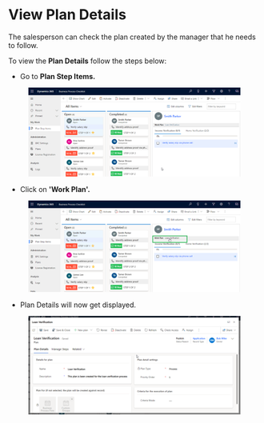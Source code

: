 # View Plan Details

The salesperson can check the plan created by the manager that he needs to follow.

To view the **Plan Details** follow the steps below:

* Go to **Plan Step Items.**

<figure><img src="../../../.gitbook/assets/view plan details.png" alt=""><figcaption></figcaption></figure>

* Click on **'Work Plan'.**

<figure><img src="../../../.gitbook/assets/view plan details2.png" alt=""><figcaption></figcaption></figure>

* Plan Details will now get displayed.

<figure><img src="../../../.gitbook/assets/view plan details3.png" alt=""><figcaption></figcaption></figure>
